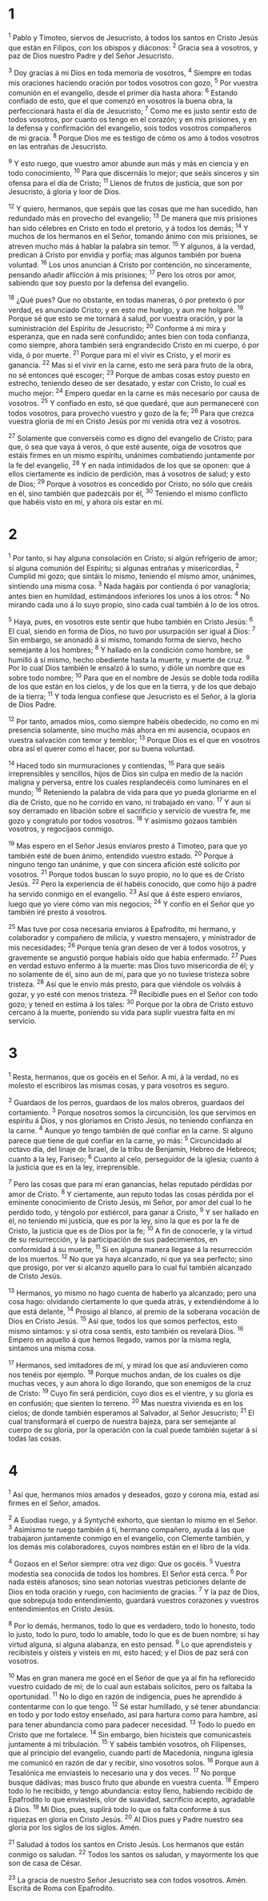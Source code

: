 # 1 
<sup>1</sup> Pablo y Timoteo, siervos de Jesucristo, á todos los santos en Cristo Jesús que están en Filipos, con los obispos y diáconos: <sup>2</sup> Gracia sea á vosotros, y paz de Dios nuestro Padre y del Señor Jesucristo. 

<sup>3</sup> Doy gracias á mi Dios en toda memoria de vosotros, <sup>4</sup> Siempre en todas mis oraciones haciendo oración por todos vosotros con gozo, <sup>5</sup> Por vuestra comunión en el evangelio, desde el primer día hasta ahora: <sup>6</sup> Estando confiado de esto, que el que comenzó en vosotros la buena obra, la perfeccionará hasta el día de Jesucristo; <sup>7</sup> Como me es justo sentir esto de todos vosotros, por cuanto os tengo en el corazón; y en mis prisiones, y en la defensa y confirmación del evangelio, sois todos vosotros compañeros de mi gracia. <sup>8</sup> Porque Dios me es testigo de cómo os amo á todos vosotros en las entrañas de Jesucristo. 

<sup>9</sup> Y esto ruego, que vuestro amor abunde aun más y más en ciencia y en todo conocimiento, <sup>10</sup> Para que discernáis lo mejor; que seáis sinceros y sin ofensa para el día de Cristo; <sup>11</sup> Llenos de frutos de justicia, que son por Jesucristo, á gloria y loor de Dios. 

<sup>12</sup> Y quiero, hermanos, que sepáis que las cosas que me han sucedido, han redundado más en provecho del evangelio; <sup>13</sup> De manera que mis prisiones han sido célebres en Cristo en todo el pretorio, y á todos los demás; <sup>14</sup> Y muchos de los hermanos en el Señor, tomando ánimo con mis prisiones, se atreven mucho más á hablar la palabra sin temor. <sup>15</sup> Y algunos, á la verdad, predican á Cristo por envidia y porfía; mas algunos también por buena voluntad. <sup>16</sup> Los unos anuncian á Cristo por contención, no sinceramente, pensando añadir aflicción á mis prisiones; <sup>17</sup> Pero los otros por amor, sabiendo que soy puesto por la defensa del evangelio. 

<sup>18</sup> ¿Qué pues? Que no obstante, en todas maneras, ó por pretexto ó por verdad, es anunciado Cristo; y en esto me huelgo, y aun me holgaré. <sup>19</sup> Porque sé que esto se me tornará á salud, por vuestra oración, y por la suministración del Espíritu de Jesucristo; <sup>20</sup> Conforme á mi mira y esperanza, que en nada seré confundido; antes bien con toda confianza, como siempre, ahora también será engrandecido Cristo en mi cuerpo, ó por vida, ó por muerte. <sup>21</sup> Porque para mí el vivir es Cristo, y el morir es ganancia. <sup>22</sup> Mas si el vivir en la carne, esto me será para fruto de la obra, no sé entonces qué escoger; <sup>23</sup> Porque de ambas cosas estoy puesto en estrecho, teniendo deseo de ser desatado, y estar con Cristo, lo cual es mucho mejor: <sup>24</sup> Empero quedar en la carne es más necesario por causa de vosotros. <sup>25</sup> Y confiado en esto, sé que quedaré, que aun permaneceré con todos vosotros, para provecho vuestro y gozo de la fe; <sup>26</sup> Para que crezca vuestra gloria de mí en Cristo Jesús por mi venida otra vez á vosotros. 

<sup>27</sup> Solamente que converséis como es digno del evangelio de Cristo; para que, ó sea que vaya á veros, ó que esté ausente, oiga de vosotros que estáis firmes en un mismo espíritu, unánimes combatiendo juntamente por la fe del evangelio, <sup>28</sup> Y en nada intimidados de los que se oponen: que á ellos ciertamente es indicio de perdición, mas á vosotros de salud; y esto de Dios; <sup>29</sup> Porque á vosotros es concedido por Cristo, no sólo que creáis en él, sino también que padezcáis por él, <sup>30</sup> Teniendo el mismo conflicto que habéis visto en mí, y ahora oís estar en mí. 

# 2 
<sup>1</sup> Por tanto, si hay alguna consolación en Cristo; si algún refrigerio de amor; si alguna comunión del Espíritu; si algunas entrañas y misericordias, <sup>2</sup> Cumplid mi gozo; que sintáis lo mismo, teniendo el mismo amor, unánimes, sintiendo una misma cosa. <sup>3</sup> Nada hagáis por contienda ó por vanagloria; antes bien en humildad, estimándoos inferiores los unos á los otros: <sup>4</sup> No mirando cada uno á lo suyo propio, sino cada cual también á lo de los otros. 

<sup>5</sup> Haya, pues, en vosotros este sentir que hubo también en Cristo Jesús: <sup>6</sup> El cual, siendo en forma de Dios, no tuvo por usurpación ser igual á Dios: <sup>7</sup> Sin embargo, se anonadó á sí mismo, tomando forma de siervo, hecho semejante á los hombres; <sup>8</sup> Y hallado en la condición como hombre, se humilló á sí mismo, hecho obediente hasta la muerte, y muerte de cruz. <sup>9</sup> Por lo cual Dios también le ensalzó á lo sumo, y dióle un nombre que es sobre todo nombre; <sup>10</sup> Para que en el nombre de Jesús se doble toda rodilla de los que están en los cielos, y de los que en la tierra, y de los que debajo de la tierra; <sup>11</sup> Y toda lengua confiese que Jesucristo es el Señor, á la gloria de Dios Padre. 

<sup>12</sup> Por tanto, amados míos, como siempre habéis obedecido, no como en mi presencia solamente, sino mucho más ahora en mi ausencia, ocupaos en vuestra salvación con temor y temblor; <sup>13</sup> Porque Dios es el que en vosotros obra así el querer como el hacer, por su buena voluntad. 

<sup>14</sup> Haced todo sin murmuraciones y contiendas, <sup>15</sup> Para que seáis irreprensibles y sencillos, hijos de Dios sin culpa en medio de la nación maligna y perversa, entre los cuales resplandecéis como luminares en el mundo; <sup>16</sup> Reteniendo la palabra de vida para que yo pueda gloriarme en el día de Cristo, que no he corrido en vano, ni trabajado en vano. <sup>17</sup> Y aun si soy derramado en libación sobre el sacrificio y servicio de vuestra fe, me gozo y congratulo por todos vosotros. <sup>18</sup> Y asimismo gozaos también vosotros, y regocijaos conmigo. 

<sup>19</sup> Mas espero en el Señor Jesús enviaros presto á Timoteo, para que yo también esté de buen ánimo, entendido vuestro estado. <sup>20</sup> Porque á ninguno tengo tan unánime, y que con sincera afición esté solícito por vosotros. <sup>21</sup> Porque todos buscan lo suyo propio, no lo que es de Cristo Jesús. <sup>22</sup> Pero la experiencia de él habéis conocido, que como hijo á padre ha servido conmigo en el evangelio. <sup>23</sup> Así que á éste espero enviaros, luego que yo viere cómo van mis negocios; <sup>24</sup> Y confío en el Señor que yo también iré presto á vosotros. 

<sup>25</sup> Mas tuve por cosa necesaria enviaros á Epafrodito, mi hermano, y colaborador y compañero de milicia, y vuestro mensajero, y ministrador de mis necesidades; <sup>26</sup> Porque tenía gran deseo de ver á todos vosotros, y gravemente se angustió porque habíais oído que había enfermado. <sup>27</sup> Pues en verdad estuvo enfermo á la muerte: mas Dios tuvo misericordia de él; y no solamente de él, sino aun de mí, para que yo no tuviese tristeza sobre tristeza. <sup>28</sup> Así que le envío más presto, para que viéndole os volváis á gozar, y yo esté con menos tristeza. <sup>29</sup> Recibidle pues en el Señor con todo gozo; y tened en estima á los tales: <sup>30</sup> Porque por la obra de Cristo estuvo cercano á la muerte, poniendo su vida para suplir vuestra falta en mi servicio. 

# 3 
<sup>1</sup> Resta, hermanos, que os gocéis en el Señor. A mí, á la verdad, no es molesto el escribiros las mismas cosas, y para vosotros es seguro. 

<sup>2</sup> Guardaos de los perros, guardaos de los malos obreros, guardaos del cortamiento. <sup>3</sup> Porque nosotros somos la circuncisión, los que servimos en espíritu á Dios, y nos gloriamos en Cristo Jesús, no teniendo confianza en la carne. <sup>4</sup> Aunque yo tengo también de qué confiar en la carne. Si alguno parece que tiene de qué confiar en la carne, yo más: <sup>5</sup> Circuncidado al octavo día, del linaje de Israel, de la tribu de Benjamín, Hebreo de Hebreos; cuanto á la ley, Fariseo; <sup>6</sup> Cuanto al celo, perseguidor de la iglesia; cuanto á la justicia que es en la ley, irreprensible. 

<sup>7</sup> Pero las cosas que para mí eran ganancias, helas reputado pérdidas por amor de Cristo. <sup>8</sup> Y ciertamente, aun reputo todas las cosas pérdida por el eminente conocimiento de Cristo Jesús, mi Señor, por amor del cual lo he perdido todo, y téngolo por estiércol, para ganar á Cristo, <sup>9</sup> Y ser hallado en él, no teniendo mi justicia, que es por la ley, sino la que es por la fe de Cristo, la justicia que es de Dios por la fe; <sup>10</sup> A fin de conocerle, y la virtud de su resurrección, y la participación de sus padecimientos, en conformidad á su muerte, <sup>11</sup> Si en alguna manera llegase á la resurrección de los muertos. <sup>12</sup> No que ya haya alcanzado, ni que ya sea perfecto; sino que prosigo, por ver si alcanzo aquello para lo cual fuí también alcanzado de Cristo Jesús. 

<sup>13</sup> Hermanos, yo mismo no hago cuenta de haberlo ya alcanzado; pero una cosa hago: olvidando ciertamente lo que queda atrás, y extendiéndome á lo que está delante, <sup>14</sup> Prosigo al blanco, al premio de la soberana vocación de Dios en Cristo Jesús. <sup>15</sup> Así que, todos los que somos perfectos, esto mismo sintamos: y si otra cosa sentís, esto también os revelará Dios. <sup>16</sup> Empero en aquello á que hemos llegado, vamos por la misma regla, sintamos una misma cosa. 

<sup>17</sup> Hermanos, sed imitadores de mí, y mirad los que así anduvieren como nos tenéis por ejemplo. <sup>18</sup> Porque muchos andan, de los cuales os dije muchas veces, y aun ahora lo digo llorando, que son enemigos de la cruz de Cristo: <sup>19</sup> Cuyo fin será perdición, cuyo dios es el vientre, y su gloria es en confusión; que sienten lo terreno. <sup>20</sup> Mas nuestra vivienda es en los cielos; de donde también esperamos al Salvador, al Señor Jesucristo; <sup>21</sup> El cual transformará el cuerpo de nuestra bajeza, para ser semejante al cuerpo de su gloria, por la operación con la cual puede también sujetar á sí todas las cosas. 

# 4 
<sup>1</sup> Así que, hermanos míos amados y deseados, gozo y corona mía, estad así firmes en el Señor, amados. 

<sup>2</sup> A Euodias ruego, y á Syntychê exhorto, que sientan lo mismo en el Señor. <sup>3</sup> Asimismo te ruego también á ti, hermano compañero, ayuda á las que trabajaron juntamente conmigo en el evangelio, con Clemente también, y los demás mis colaboradores, cuyos nombres están en el libro de la vida. 

<sup>4</sup> Gozaos en el Señor siempre: otra vez digo: Que os gocéis. <sup>5</sup> Vuestra modestia sea conocida de todos los hombres. El Señor está cerca. <sup>6</sup> Por nada estéis afanosos; sino sean notorias vuestras peticiones delante de Dios en toda oración y ruego, con hacimiento de gracias. <sup>7</sup> Y la paz de Dios, que sobrepuja todo entendimiento, guardará vuestros corazones y vuestros entendimientos en Cristo Jesús. 

<sup>8</sup> Por lo demás, hermanos, todo lo que es verdadero, todo lo honesto, todo lo justo, todo lo puro, todo lo amable, todo lo que es de buen nombre; si hay virtud alguna, si alguna alabanza, en esto pensad. <sup>9</sup> Lo que aprendisteis y recibisteis y oísteis y visteis en mí, esto haced; y el Dios de paz será con vosotros. 

<sup>10</sup> Mas en gran manera me gocé en el Señor de que ya al fin ha reflorecido vuestro cuidado de mí; de lo cual aun estabais solícitos, pero os faltaba la oportunidad. <sup>11</sup> No lo digo en razón de indigencia, pues he aprendido á contentarme con lo que tengo. <sup>12</sup> Sé estar humillado, y sé tener abundancia: en todo y por todo estoy enseñado, así para hartura como para hambre, así para tener abundancia como para padecer necesidad. <sup>13</sup> Todo lo puedo en Cristo que me fortalece. <sup>14</sup> Sin embargo, bien hicisteis que comunicasteis juntamente á mi tribulación. <sup>15</sup> Y sabéis también vosotros, oh Filipenses, que al principio del evangelio, cuando partí de Macedonia, ninguna iglesia me comunicó en razón de dar y recibir, sino vosotros solos. <sup>16</sup> Porque aun á Tesalónica me enviasteis lo necesario una y dos veces. <sup>17</sup> No porque busque dádivas; mas busco fruto que abunde en vuestra cuenta. <sup>18</sup> Empero todo lo he recibido, y tengo abundancia: estoy lleno, habiendo recibido de Epafrodito lo que enviasteis, olor de suavidad, sacrificio acepto, agradable á Dios. <sup>19</sup> Mi Dios, pues, suplirá todo lo que os falta conforme á sus riquezas en gloria en Cristo Jesús. <sup>20</sup> Al Dios pues y Padre nuestro sea gloria por los siglos de los siglos. Amén. 

<sup>21</sup> Saludad á todos los santos en Cristo Jesús. Los hermanos que están conmigo os saludan. <sup>22</sup> Todos los santos os saludan, y mayormente los que son de casa de César. 

<sup>23</sup> La gracia de nuestro Señor Jesucristo sea con todos vosotros. Amén. Escrita de Roma con Epafrodito. 